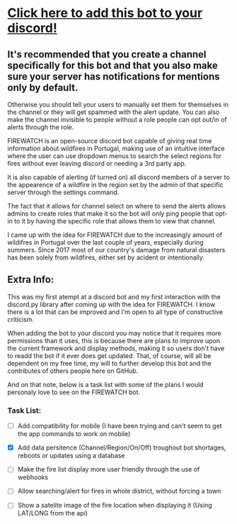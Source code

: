 # [Click here to add this bot to your discord!](https://discord.com/api/oauth2/authorize?client_id=999712607227359274&permissions=140123827264&scope=bot%20applications.commands)
## It's recommended that you create a channel specifically for this bot and that you also make sure your server has notifications for mentions only by default. 
Otherwise you should tell your users to manually set them for themselves in the channel or they will get spammed with the alert update. 
You can also make the channel invisible to people without a role people can opt out/in of alerts through the role.

FIREWATCH is an open-source discord bot capable of giving real time information about wildfires in Portugal, making use of an intuitive interface where the user can use dropdown menus to search the select regions for fires without ever leaving discord or needing a 3rd party app.

It is also capable of alerting (if turned on) all discord members of a server to the appearence of a wildfire in the region set by the admin of that specific server through the settings command.

The fact that it allows for channel select on where to send the alerts allows admins to create roles that make it so the bot will only ping people that opt-in to it by having the specific role that allows them to view that channel.

I came up with the idea for FIREWATCH due to the increasingly amount of wildifres in Portugal over the last couple of years, especially during summers. Since 2017 most of our country's damage from natural disasters has been solely from wildfires, either set by acident or intentionally.

## Extra Info:
This was my first atempt at a discord bot and my first interaction with the discord.py library after coming up with the idea for FIREWATCH. I know there is a lot that can be improved and I'm open to all type of constructive criticism.

When adding the bot to your discord you may notice that it requires more permissions than it uses, this is because there are plans to improve upon the current framework and display methods, making it so users don't have to readd the bot if it ever does get updated. That, of course, will all be dependent on my free time, my will to further develop this bot and the contributes of others people here on GitHub.

And on that note, below is a task list with some of the plans I would personaly love to see on the FIREWATCH bot.

### Task List:

- [ ] Add compatibility for mobile (I have been trying and can't seem to get the app commands to work on mobile)
- [x] Add data persitence (Channel/Region/On/Off) troughout bot shortages, reboots or updates using a database
- [ ] Make the fire list display more user friendly through the use of webhooks
- [ ] Allow searching/alert for fires in whole district, without forcing a town
- [ ] Show a satelite image of the fire location when displaying it (Using LAT/LONG from the api)




